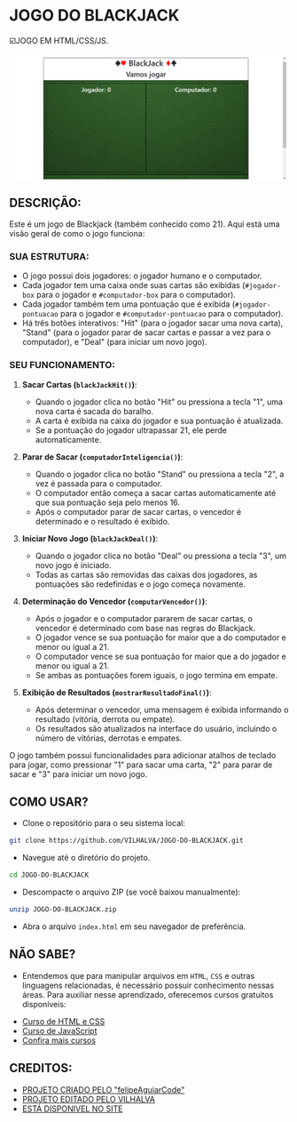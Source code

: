 # JOGO DO BLACKJACK
☑️JOGO EM HTML/CSS/JS.

<img src="FOTO.png" align="center" width="500"> <br> 

## DESCRIÇÃO:
Este é um jogo de Blackjack (também conhecido como 21). Aqui está uma visão geral de como o jogo funciona:

### SUA ESTRUTURA:
- O jogo possui dois jogadores: o jogador humano e o computador.
- Cada jogador tem uma caixa onde suas cartas são exibidas (`#jogador-box` para o jogador e `#computador-box` para o computador).
- Cada jogador também tem uma pontuação que é exibida (`#jogador-pontuacao` para o jogador e `#computador-pontuacao` para o computador).
- Há três botões interativos: "Hit" (para o jogador sacar uma nova carta), "Stand" (para o jogador parar de sacar cartas e passar a vez para o computador), e "Deal" (para iniciar um novo jogo).

### SEU FUNCIONAMENTO:
1. **Sacar Cartas (`blackJackHit()`)**:
   - Quando o jogador clica no botão "Hit" ou pressiona a tecla "1", uma nova carta é sacada do baralho.
   - A carta é exibida na caixa do jogador e sua pontuação é atualizada.
   - Se a pontuação do jogador ultrapassar 21, ele perde automaticamente.

2. **Parar de Sacar (`computadorInteligencia()`)**:
   - Quando o jogador clica no botão "Stand" ou pressiona a tecla "2", a vez é passada para o computador.
   - O computador então começa a sacar cartas automaticamente até que sua pontuação seja pelo menos 16.
   - Após o computador parar de sacar cartas, o vencedor é determinado e o resultado é exibido.

3. **Iniciar Novo Jogo (`blackJackDeal()`)**:
   - Quando o jogador clica no botão "Deal" ou pressiona a tecla "3", um novo jogo é iniciado.
   - Todas as cartas são removidas das caixas dos jogadores, as pontuações são redefinidas e o jogo começa novamente.

4. **Determinação do Vencedor (`computarVencedor()`)**:
   - Após o jogador e o computador pararem de sacar cartas, o vencedor é determinado com base nas regras do Blackjack.
   - O jogador vence se sua pontuação for maior que a do computador e menor ou igual a 21.
   - O computador vence se sua pontuação for maior que a do jogador e menor ou igual a 21.
   - Se ambas as pontuações forem iguais, o jogo termina em empate.

5. **Exibição de Resultados (`mostrarResultadoFinal()`)**:
   - Após determinar o vencedor, uma mensagem é exibida informando o resultado (vitória, derrota ou empate).
   - Os resultados são atualizados na interface do usuário, incluindo o número de vitórias, derrotas e empates.

O jogo também possui funcionalidades para adicionar atalhos de teclado para jogar, como pressionar "1" para sacar uma carta, "2" para parar de sacar e "3" para iniciar um novo jogo.

## COMO USAR?
* Clone o repositório para o seu sistema local:

```bash
git clone https://github.com/VILHALVA/JOGO-DO-BLACKJACK.git
```

* Navegue até o diretório do projeto.

```bash
cd JOGO-DO-BLACKJACK
```

* Descompacte o arquivo ZIP (se você baixou manualmente):

```bash
unzip JOGO-DO-BLACKJACK.zip
```
* Abra o arquivo `index.html` em seu navegador de preferência.

## NÃO SABE?
- Entendemos que para manipular arquivos em `HTML`, `CSS` e outras linguagens relacionadas, é necessário possuir conhecimento nessas áreas. Para auxiliar nesse aprendizado, oferecemos cursos gratuitos disponíveis:
* [Curso de HTML e CSS](https://github.com/VILHALVA/CURSO-DE-HTML-E-CSS)
* [Curso de JavaScript](https://github.com/VILHALVA/CURSO-DE-JAVASCRIPT)
* [Confira mais cursos](https://github.com/VILHALVA?tab=repositories&q=+topic:CURSO)

## CREDITOS:
- [PROJETO CRIADO PELO "felipeAguiarCode"](https://github.com/felipeAguiarCode/felipeAguiarcode.github.io/blob/master/index.html)
- [PROJETO EDITADO PELO VILHALVA](https://github.com/VILHALVA)
- [ESTÁ DISPONIVEL NO SITE](https://vilhalva.github.io/STYLER/STYLER.html)